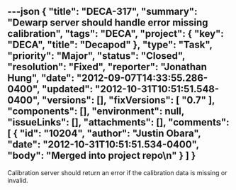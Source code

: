 ---json
{
  "title": "DECA-317",
  "summary": "Dewarp server should handle error missing calibration",
  "tags": "DECA",
  "project": {
    "key": "DECA",
    "title": "Decapod"
  },
  "type": "Task",
  "priority": "Major",
  "status": "Closed",
  "resolution": "Fixed",
  "reporter": "Jonathan Hung",
  "date": "2012-09-07T14:33:55.286-0400",
  "updated": "2012-10-31T10:51:51.548-0400",
  "versions": [],
  "fixVersions": [
    "0.7"
  ],
  "components": [],
  "environment": null,
  "issueLinks": [],
  "attachments": [],
  "comments": [
    {
      "id": "10204",
      "author": "Justin Obara",
      "date": "2012-10-31T10:51:51.534-0400",
      "body": "Merged into project repo\n"
    }
  ]
}
---
Calibration server should return an error if the calibration data is missing or invalid.

        